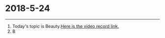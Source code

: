 2018-5-24
===
***

1. Today's topic is Beauty.[Here is the video record link.](http://straindown.quanshi.com/doc/classroom/mp4convert/3084459zh_CN.mp4)
2. B